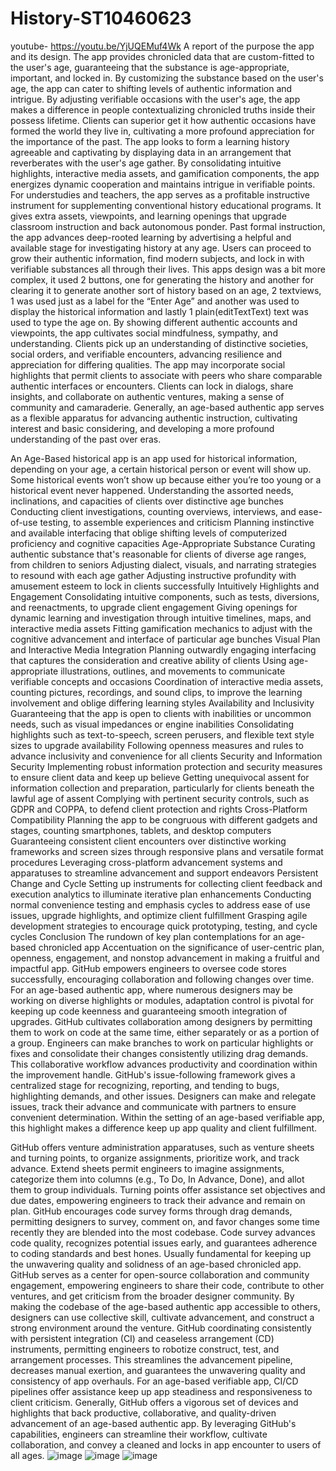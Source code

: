 # History-ST10460623
youtube- https://youtu.be/YjUQEMuf4Wk 
A report of the purpose the app and its design.
The app provides chronicled data that are custom-fitted to the user's age, guaranteeing that the substance is age-appropriate, important, and locked in. By customizing the substance based on the user's age, the app can cater to shifting levels of authentic information and intrigue.
By adjusting verifiable occasions with the user's age, the app makes a difference in people contextualizing chronicled truths inside their possess lifetime. Clients can superior get it how authentic occasions have formed the world they live in, cultivating a more profound appreciation for the importance of the past.
The app looks to form a learning history agreeable and captivating by displaying data in an arrangement that reverberates with the user's age gather. By consolidating intuitive highlights, interactive media assets, and gamification components, the app energizes dynamic cooperation and maintains intrigue in verifiable points.
For understudies and teachers, the app serves as a profitable instructive instrument for supplementing conventional history educational programs. It gives extra assets, viewpoints, and learning openings that upgrade classroom instruction and back autonomous ponder.
Past formal instruction, the app advances deep-rooted learning by advertising a helpful and available stage for investigating history at any age. Users can proceed to grow their authentic information, find modern subjects, and lock in with verifiable substances all through their lives.
This apps design was a bit more complex, it used 2 buttons, one for generating the history and another for clearing it to generate another sort of history based on an age, 2 textviews, 1 was used just as a label for the “Enter Age” and another was used to display the historical information and lastly 1 plain(editTextText) text was used to type the age on. 
By showing different authentic accounts and viewpoints, the app cultivates social mindfulness, sympathy, and understanding. Clients pick up an understanding of distinctive societies, social orders, and verifiable encounters, advancing resilience and appreciation for differing qualities. 
The app may incorporate social highlights that permit clients to associate with peers who share comparable authentic interfaces or encounters. Clients can lock in dialogs, share insights, and collaborate on authentic ventures, making a sense of community and camaraderie.
Generally, an age-based authentic app serves as a flexible apparatus for advancing authentic instruction, cultivating interest and basic considering, and developing a more profound understanding of the past over eras. 

An Age-Based historical app is an app used for historical information, depending on your age, a certain historical person or event will show up. Some historical events won’t show up because either you’re too young or a historical event never happened.
Understanding the assorted needs, inclinations, and capacities of clients over distinctive age bunches
Conducting client investigations, counting overviews, interviews, and ease-of-use testing, to assemble experiences and criticism
Planning instinctive and available interfacing that oblige shifting levels of computerized proficiency and cognitive capacities
Age-Appropriate Substance
Curating authentic substance that's reasonable for clients of diverse age ranges, from children to seniors
Adjusting dialect, visuals, and narrating strategies to resound with each age gather
Adjusting instructive profundity with amusement esteem to lock in clients successfully
Intuitively Highlights and Engagement
Consolidating intuitive components, such as tests, diversions, and reenactments, to upgrade client engagement
Giving openings for dynamic learning and investigation through intuitive timelines, maps, and interactive media assets
Fitting gamification mechanics to adjust with the cognitive advancement and interface of particular age bunches
Visual Plan and Interactive Media Integration
Planning outwardly engaging interfacing that captures the consideration and creative ability of clients
Using age-appropriate illustrations, outlines, and movements to communicate verifiable concepts and occasions
Coordination of interactive media assets, counting pictures, recordings, and sound clips, to improve the learning involvement and oblige differing learning styles
Availability and Inclusivity
Guaranteeing that the app is open to clients with inabilities or uncommon needs, such as visual impedances or engine inabilities
Consolidating highlights such as text-to-speech, screen perusers, and flexible text style sizes to upgrade availability
Following openness measures and rules to advance inclusivity and convenience for all clients
Security and Information Security
Implementing robust information protection and security measures to ensure client data and keep up believe
Getting unequivocal assent for information collection and preparation, particularly for clients beneath the lawful age of assent
Complying with pertinent security controls, such as GDPR and COPPA, to defend client protection and rights
Cross-Platform Compatibility
Planning the app to be congruous with different gadgets and stages, counting smartphones, tablets, and desktop computers
Guaranteeing consistent client encounters over distinctive working frameworks and screen sizes through responsive plans and versatile format procedures
Leveraging cross-platform advancement systems and apparatuses to streamline advancement and support endeavors
Persistent Change and Cycle
Setting up instruments for collecting client feedback and execution analytics to illuminate iterative plan enhancements
Conducting normal convenience testing and emphasis cycles to address ease of use issues, upgrade highlights, and optimize client fulfillment
Grasping agile development strategies to encourage quick prototyping, testing, and cycle cycles
Conclusion
The rundown of key plan contemplations for an age-based chronicled app
Accentuation on the significance of user-centric plan, openness, engagement, and nonstop advancement in making a fruitful and impactful app.
GitHub empowers engineers to oversee code stores successfully, encouraging collaboration and following changes over time. For an age-based authentic app, where numerous designers may be working on diverse highlights or modules, adaptation control is pivotal for keeping up code keenness and guaranteeing smooth integration of upgrades.
GitHub cultivates collaboration among designers by permitting them to work on code at the same time, either separately or as a portion of a group. Engineers can make branches to work on particular highlights or fixes and consolidate their changes consistently utilizing drag demands. This collaborative workflow advances productivity and coordination within the improvement handle.
GitHub's issue-following framework gives a centralized stage for recognizing, reporting, and tending to bugs, highlighting demands, and other issues. Designers can make and relegate issues, track their advance and communicate with partners to ensure convenient determination. Within the setting of an age-based verifiable app, this highlight makes a difference keep up app quality and client fulfillment.

GitHub offers venture administration apparatuses, such as venture sheets and turning points, to organize assignments, prioritize work, and track advance. Extend sheets permit engineers to imagine assignments, categorize them into columns (e.g., To Do, In Advance, Done), and allot them to group individuals. Turning points offer assistance set objectives and due dates, empowering engineers to track their advance and remain on plan.
GitHub encourages code survey forms through drag demands, permitting designers to survey, comment on, and favor changes some time recently they are blended into the most codebase. Code survey advances code quality, recognizes potential issues early, and guarantees adherence to coding standards and best hones. Usually fundamental for keeping up the unwavering quality and solidness of an age-based chronicled app.
GitHub serves as a center for open-source collaboration and community engagement, empowering engineers to share their code, contribute to other ventures, and get criticism from the broader designer community.  By making the codebase of the age-based authentic app accessible to others, designers can use collective skill, cultivate advancement, and construct a strong environment around the venture.
GitHub coordinating consistently with persistent integration (CI) and ceaseless arrangement (CD) instruments, permitting engineers to robotize construct, test, and arrangement processes. This streamlines the advancement pipeline, decreases manual exertion, and guarantees the unwavering quality and consistency of app overhauls. For an age-based verifiable app, CI/CD pipelines offer assistance keep up app steadiness and responsiveness to client criticism.
Generally, GitHub offers a vigorous set of devices and highlights that back productive, collaborative, and quality-driven advancement of an age-based authentic app. By leveraging GitHub's capabilities, engineers can streamline their workflow, cultivate collaboration, and convey a cleaned and locks in app encounter to users of all ages.
![image](https://github.com/AletheaEsau/History-ST10460623/assets/167463829/337b111f-809d-4d77-842b-0e51a88729cc) ![image](https://github.com/AletheaEsau/History-ST10460623/assets/167463829/dff62162-0099-481b-aab8-d1f1cb076e7c) ![image](https://github.com/AletheaEsau/History-ST10460623/assets/167463829/ef1023f2-4937-49c4-ade4-c07f9c265767)



